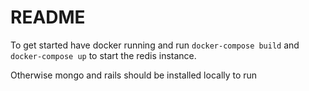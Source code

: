 # README

To get started have docker running and run `docker-compose build` and `docker-compose up` to start the redis instance.

Otherwise mongo and rails should be installed locally to run
